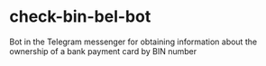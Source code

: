 # check-bin-bel-bot
Bot in the Telegram messenger for obtaining information about the ownership of a bank payment card by BIN number
